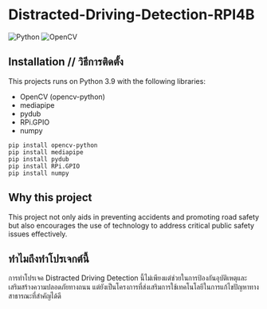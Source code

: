 # Distracted-Driving-Detection-RPI4B
![Python](https://img.shields.io/badge/python-3670A0?style=for-the-badge&logo=python&logoColor=ffdd54)  ![OpenCV](https://img.shields.io/badge/opencv-%23white.svg?style=for-the-badge&logo=opencv&logoColor=white)

## Installation // วิธีการติดตั้ง
This projects runs on Python 3.9 with the following libraries:

- OpenCV (opencv-python)
- mediapipe
- pydub
- RPi.GPIO
- numpy

```
pip install opencv-python
pip install mediapipe
pip install pydub
pip install RPi.GPIO
pip install numpy

```

## Why this project 
This project not only aids in preventing accidents and promoting road safety but also encourages the use of technology to address critical public safety issues effectively.

## ทำไมถึงทำโปรเจกต์นี้
การทำโปรเจค Distracted Driving Detection นี้ไม่เพียงแต่ช่วยในการป้องกันอุบัติเหตุและเสริมสร้างความปลอดภัยทางถนน แต่ยังเป็นโครงการที่ส่งเสริมการใช้เทคโนโลยีในการแก้ไขปัญหาทางสาธารณะที่สำคัญได้ดี
